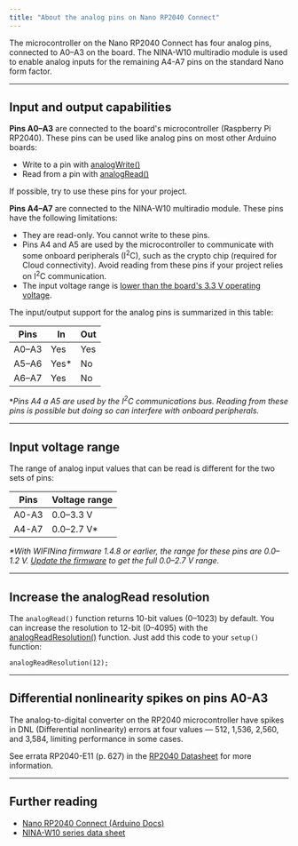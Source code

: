 ```yaml
---
title: "About the analog pins on Nano RP2040 Connect"
---
```


The microcontroller on the Nano RP2040 Connect has four analog pins, connected to A0–A3 on the board. The NINA-W10 multiradio module is used to enable analog inputs for the remaining A4-A7 pins on the standard Nano form factor.

---

## Input and output capabilities

**Pins A0–A3** are connected to the board's microcontroller (Raspberry Pi RP2040). These pins can be used like analog pins on most other Arduino boards:

* Write to a pin with [analogWrite()](https://www.arduino.cc/reference/en/language/functions/analog-io/analogwrite/)
* Read from a pin with [analogRead()](https://www.arduino.cc/reference/en/language/functions/analog-io/analogread/)

If possible, try to use these pins for your project.

**Pins A4–A7** are connected to the NINA-W10 multiradio module. These pins have the following limitations:

* They are read-only. You cannot write to these pins.
* Pins A4 and A5 are used by the microcontroller to communicate with some onboard peripherals (I<sup>2</sup>C), such as the crypto chip (required for Cloud connectivity). Avoid reading from these pins if your project relies on I<sup>2</sup>C communication.
* The input voltage range is [lower than the board's 3.3 V operating voltage](#voltage-range).

The input/output support for the analog pins is summarized in this table:

| Pins  | In   | Out |
|-------|------|-----|
| A0–A3 | Yes  | Yes |
| A5–A6 | Yes* | No  |
| A6–A7 | Yes  | No  |

*_Pins A4 a A5 are used by the I<sup>2</sup>C communications bus. Reading from these pins is possible but doing so can interfere with onboard peripherals._

---

<a id="voltage-range"></a>

## Input voltage range

The range of analog input values that can be read is different for the two sets of pins:

| Pins  | Voltage range |
|-------|---------------|
| A0-A3 | 0.0–3.3 V     |
| A4-A7 | 0.0–2.7 V*    |

_*With WIFINina firmware 1.4.8 or earlier, the range for these pins are 0.0–1.2 V. [Update the firmware](https://support.arduino.cc/hc/en-us/articles/360013896579-Check-and-update-the-firmware-for-WiFiNINA-and-WiFi101) to get the full 0.0–2.7 V range._

---

## Increase the analogRead resolution

The `analogRead()` function returns 10-bit values (0–1023) by default. You can increase the resolution to 12-bit (0–4095) with the [analogReadResolution()](https://www.arduino.cc/reference/en/language/functions/zero-due-mkr-family/analogreadresolution/) function. Just add this code to your `setup()` function:

```arduino
analogReadResolution(12);
```

---

## Differential nonlinearity spikes on pins A0-A3

The analog-to-digital converter on the RP2040 microcontroller have spikes in DNL (Differential nonlinearity) errors at four values — 512, 1,536, 2,560, and 3,584, limiting performance in some cases.

See errata RP2040-E11 (p. 627) in the [RP2040 Datasheet](https://datasheets.raspberrypi.com/rp2040/rp2040-datasheet.pdf) for more information.

---

## Further reading

* [Nano RP2040 Connect (Arduino Docs)](https://docs.arduino.cc/hardware/nano-rp2040-connect)
* [NINA-W10 series data sheet](https://content.u-blox.com/sites/default/files/NINA-W10_DataSheet_UBX-17065507.pdf)
